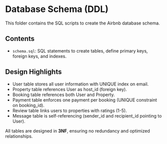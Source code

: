 # Database Schema (DDL)

This folder contains the SQL scripts to create the Airbnb database schema.

## Contents

- `schema.sql`: SQL statements to create tables, define primary keys, foreign keys, and indexes.

## Design Highlights

- User table stores all user information with UNIQUE index on email.
- Property table references User as host_id (foreign key).
- Booking table references both User and Property.
- Payment table enforces one payment per booking (UNIQUE constraint on booking_id).
- Review table links users to properties with ratings (1-5).
- Message table is self-referencing (sender_id and recipient_id pointing to User).

All tables are designed in **3NF**, ensuring no redundancy and optimized relationships.

